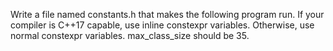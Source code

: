 Write a file named constants.h that makes the following program run. If your compiler is C++17 capable, use inline constexpr variables. Otherwise, use normal constexpr variables. max_class_size should be 35.

